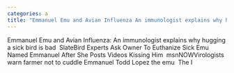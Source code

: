 ```yaml
---
categories: a
title: "Emmanuel Emu and Avian Influenza An immunologist explains why hugging a sick bird is bad  Slate"
---
```

Emmanuel Emu and Avian Influenza: An immunologist explains why hugging a sick bird is bad&nbsp;&nbsp;SlateBird Experts Ask Owner To Euthanize Sick Emu Named Emmanuel After She Posts Videos Kissing Him&nbsp;&nbsp;msnNOWVirologists warn farmer not to cuddle Emmanuel Todd Lopez the emu&nbsp;&nbsp;The I
